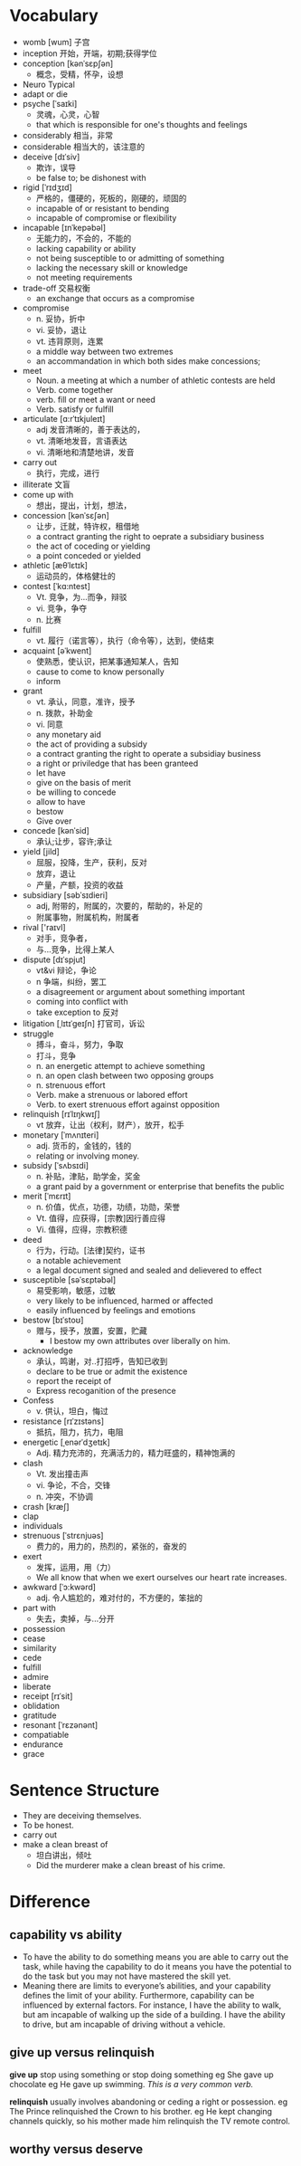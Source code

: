 # Vocabulary

- womb [wum] 子宫
- inception 开始，开端，初期;获得学位
- conception [kənˈsɛpʃən]
  - 概念，受精，怀孕，设想
- Neuro Typical
- adapt or die
- psyche [ˈsaɪki]
  - 灵魂，心灵，心智
  - that which is responsible for one's thoughts and feelings
- considerably 相当，非常
- considerable 相当大的，该注意的
- deceive  [dɪˈsiv]
  - 欺诈，误导
  - be false to; be dishonest with
- rigid  [ˈrɪdʒɪd] 
  - 严格的，僵硬的，死板的，刚硬的，顽固的
  - incapable of or resistant to bending
  - incapable of compromise or flexibility
- incapable [ɪnˈkepəbəl]
  - 无能力的，不会的，不能的
  - lacking capability or ability
  - not being susceptible to or admitting of something
  - lacking the necessary skill or knowledge
  - not meeting requirements
- trade-off 交易权衡
  - an exchange that occurs as a compromise
- compromise
  - n. 妥协，折中
  - vi. 妥协，退让
  - vt. 违背原则，连累
  - a middle way between two extremes
  - an accommandation in which both sides make concessions;
- meet
  - Noun. a meeting at which a number of athletic contests are held
  - Verb. come together
  - verb. fill or meet a want or need
  - Verb. satisfy or fulfill
- articulate [ɑ:rˈtɪkjuleɪt]
  - adj 发音清晰的，善于表达的，
  - vt. 清晰地发音，言语表达
  - vi. 清晰地和清楚地讲，发音 
- carry out
  - 执行，完成，进行
- illiterate 文盲
- come up with
  - 想出，提出，计划，想法，
- concession  [kənˈsɛʃən]
  - 让步，迁就，特许权，租借地
  - a contract granting the right to oeprate a subsidiary business
  - the act of coceding or yielding
  - a point conceded or yielded
- athletic  [æθˈlɛtɪk] 
  - 运动员的，体格健壮的
- contest [ˈkɑ:ntest]
  - Vt. 竞争，为…而争，辩驳
  - vi. 竞争，争夺
  - n. 比赛
- fulfill 
  - vt. 履行（诺言等），执行（命令等），达到，使结束
- acquaint [əˈkwent]
  - 使熟悉，使认识，把某事通知某人，告知
  - cause to come to know personally
  - inform
- grant
  - vt. 承认，同意，准许，授予
  - n. 拨款，补助金
  - vi. 同意
  - any monetary aid
  - the act of providing a subsidy
  - a contract granting the right to operate a subsidiay business
  - a right or priviledge that has been granteed
  - let have
  - give on the basis of merit
  - be willing to concede
  - allow to have
  - bestow
  - Give over
- concede [kənˈsid] 
  - 承认;让步，容许;承让
- yield [jild]
  - 屈服，投降，生产，获利，反对
  - 放弃，退让
  - 产量，产额，投资的收益
- subsidiary [səbˈsɪdieri]
  - adj, 附带的，附属的，次要的，帮助的，补足的
  - 附属事物，附属机构，附属者
- rival  ['raɪvl] 
  - 对手，竞争者，
  - 与...竞争，比得上某人
- dispute  [dɪˈspjut] 
  - vt&vi 辩论，争论
  - n 争端，纠纷，罢工
  - a disagreement or argument about something important
  - coming into conflict with
  - take exception to 反对
- litigation  [ˌlɪtɪˈɡeɪʃn] 打官司，诉讼
- struggle
  - 搏斗，奋斗，努力，争取
  - 打斗，竞争
  - n. an energetic attempt to achieve something
  - n. an open clash between two opposing groups
  - n. strenuous effort
  - Verb. make a strenuous or labored effort
  - Verb. to exert strenuous effort against opposition
- relinquish [rɪˈlɪŋkwɪʃ] 
  - vt 放弃，让出（权利，财产），放开，松手
- monetary  [ˈmʌnɪteri] 
  - adj. 货币的，金钱的，钱的
  - relating or involving money.
- subsidy  [ˈsʌbsɪdi]
  - n. 补贴，津贴，助学金，奖金
  - a grant paid by a government or enterprise that benefits the public
- merit [ˈmɛrɪt]
  - n. 价值，优点，功德，功绩，功勋，荣誉
  - Vt. 值得，应获得，[宗教]因行善应得
  - Vi. 值得，应得，宗教积德
- deed
  - 行为，行动。[法律]契约，证书
  - a notable achievement
  - a legal document signed and sealed and delievered to effect
- susceptible  [səˈsɛptəbəl] 
  - 易受影响，敏感，过敏
  - very likely to be influenced, harmed or affected
  - easily influenced by feelings and emotions
- bestow  [bɪˈstoʊ]
  - 赠与，授予，放置，安置，贮藏
    - I bestow my own attributes over liberally on him.
- acknowledge
  - 承认，鸣谢，对..打招呼，告知已收到
  - declare to be true or admit the existence 
  - report the receipt of
  - Express recoganition of the presence
- Confess
  - v. 供认，坦白，悔过
- resistance [rɪˈzɪstəns]
  - 抵抗，阻力，抗力，电阻
- energetic  [ˌenərˈdʒetɪk] 
  - Adj. 精力充沛的，充满活力的，精力旺盛的，精神饱满的
- clash
  - Vt. 发出撞击声
  - vi. 争论，不合，交锋
  - n. 冲突，不协调
- crash  [kræʃ] 
- clap
- individuals
- strenuous  [ˈstrɛnjuəs]
  - 费力的，用力的，热烈的，紧张的，奋发的
- exert
  - 发挥，运用，用（力）
  - We all know that when we exert ourselves our heart rate increases.
- awkward   [ˈɔ:kwərd]
  - adj. 令人尴尬的，难对付的，不方便的，笨拙的
- part with
  - 失去，卖掉，与...分开
- possession
- cease
- similarity
- cede
- fulfill
- admire
- liberate
- receipt [rɪˈsit]
- oblidation
- gratitude
- resonant  [ˈrɛzənənt]
- compatiable
- endurance
- grace



# Sentence Structure

- They are deceiving themselves.
- To be honest.
- carry out
- make a clean breast of
  - 坦白讲出，倾吐
  - Did the murderer make a clean breast of his crime.

# Difference

## capability vs ability

- To have the ability to do something means you are able to carry out the task, while having the capability to do it means you have the potential to do the task but you may not have mastered the skill yet.
- Meaning there are limits to everyone’s abilities, and your capability defines the limit of your ability. Furthermore, capability can be influenced by external factors. For instance, I have the ability to walk, but am incapable of walking up the side of a building. I have the ability to drive, but am incapable of driving without a vehicle.

## give up versus relinquish

**give up** stop using something or stop doing something
eg She gave up chocolate eg He gave up swimming.
*This is a very common verb.*

**relinquish** usually involves abandoning or ceding a right or possession.
eg The Prince relinquished the Crown to his brother.
eg He kept changing channels quickly, so his mother made him relinquish the TV remote control.

## worthy versus deserve

